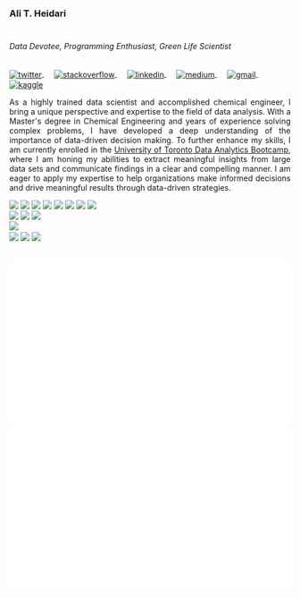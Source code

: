 <!--readme header-->
<p align=center> 
  <h3>Ali T. Heidari <img src="https://img.shields.io/badge/ -black.svg?style=for-the-badge" width="1500px" height="1px">
  <h6>Data Devotee, Programming Enthusiast, Green Life Scientist</h6> </h3>

  <a href="https://twitter.com/theidariali" target="_blank" style='margin-right:10px'>
    <img align="center" src="https://cdn.jsdelivr.net/npm/simple-icons@3.0.1/icons/twitter.svg" alt="twitter" height="15px" width="15px"/>
  </a>
  &nbsp;
  <a href="https://stackoverflow.com/users/20154921/ali-taghipour-heidari" target="_blank" style='margin-right:10px'>
    <img align="center" src="https://cdn.jsdelivr.net/npm/simple-icons@3.0.1/icons/stackoverflow.svg" alt="stackoverflow" height="15px" width="15px"/>
  </a>
  &nbsp;
  <a href="https://www.linkedin.com/in/theidari/" target="_blank" style='margin-right:10px'>
    <img align="center" src="https://simpleicons.org/icons/linkedin.svg" alt="linkedin" height="15px" width="15px"/>
  </a>
  &nbsp;
  <a href="https://medium.com/@theidari.ali" target="_blank" style='margin-right:10px'>
    <img align="center" src="https://simpleicons.org/icons/medium.svg" alt="medium" height="15px" width="15px"/>
  </a>
   &nbsp;
  <a href="mailto:theidari.ali@gmail.com" target="_blank" style='margin-right:10px'>
    <img align="center" src="https://simpleicons.org/icons/gmail.svg" alt="gmail" height="15px" width="15px"/>
  </a>
   &nbsp;
  <a href="mailto:theidari.ali@gmail.com" target="_blank" style='margin-right:10px'>
    <img align="center" src="https://cdn.icon-icons.com/icons2/2389/PNG/512/kaggle_logo_icon_145140.png" alt="kaggle" height="12px" width="12px"/>
  </a>
</p>
<p align="justify">
As a highly trained data scientist and accomplished chemical engineer, I bring a unique perspective and expertise to the field of data analysis. With a Master's degree in Chemical Engineering and years of experience solving complex problems, I have developed a deep understanding of the importance of data-driven decision making. To further enhance my skills, I am currently enrolled in the <a href="https://bootcamp.learn.utoronto.ca/data/">University of Toronto Data Analytics Bootcamp</a>, where I am honing my abilities to extract meaningful insights from large data sets and communicate findings in a clear and compelling manner. I am eager to apply my expertise to help organizations make informed decisions and drive meaningful results through data-driven strategies. <Portfolio><Portfolio>
</p>


<p align="left"> 
<img src="https://img.shields.io/badge/Languages-white.svg?style=for-the-badge">
<img src="https://img.shields.io/badge/    -white.svg?style=for-the-badge">
<img src="https://img.shields.io/badge/python-%23316192.svg?style=for-the-badge&logo=Python&logoColor=yellow">
<img src="https://img.shields.io/badge/html5-%23E34F26.svg?style=for-the-badge&logo=html5&logoColor=white">
<img src="https://img.shields.io/badge/css3-%231572B6.svg?style=for-the-badge&logo=css3&logoColor=white" width="63.5px">
<img src="https://img.shields.io/badge/javascript-%23323330.svg?style=for-the-badge&logo=javascript&logoColor=%23F7DF1E" width="104px">
<img src="https://img.shields.io/badge/matlab-%23316192.svg?style=for-the-badge&logo=matlab&logoColor=%23E34F26" width="63">
<img src="https://img.shields.io/badge/Visual Basic-blueviolet.svg?style=for-the-badge&logo=.net&logoColor=#512BD4" width="115px"></br>

<img src="https://img.shields.io/badge/postgres-%23316192.svg?style=for-the-badge&logo=postgresql&logoColor=white" width="93px">
<img src="https://img.shields.io/badge/MongoDB-%234ea94b.svg?style=for-the-badge&logo=mongodb&logoColor=white" width="91px">
<img src="https://img.shields.io/badge/sqlite-%2307405e.svg?style=for-the-badge&logo=sqlite&logoColor=white" width="75px"></br>
<img src="https://img.shields.io/badge/leaflet-%199900.svg?style=for-the-badge&logo=leaflet&logoColor=gray" width="80px"></br>

<img src="https://img.shields.io/badge/Visualization-white.svg?style=for-the-badge">
<img src="https://img.shields.io/badge/tableau-lightgray.svg?style=for-the-badge&logo=tableau&logoColor=darkblue">
<img src="https://img.shields.io/badge/plotly-skyblue.svg?style=for-the-badge&logo=plotly&logoColor=darkblue"></br>

<img src="https://img.shields.io/badge/ -black.svg?style=for-the-badge" width="1500px" height="1px">

</p>

</p>
<p align="Center">
<img src="https://github.com/theidari/statusrepo/blob/master/generated/overview.svg" >
<img src="https://github.com/theidari/statusrepo/blob/master/generated/languages.svg" >
</p>
